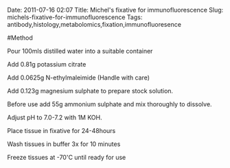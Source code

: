 Date: 2011-07-16 02:07
Title: Michel&#39;s fixative for immunofluorescence
Slug: michels-fixative-for-immunofluorescence
Tags: antibody,histology,metabolomics,fixation,immunofluoresence





#Method

Pour 100mls distilled water into a suitable container



Add 0.81g potassium citrate



Add 0.0625g N-ethylmaleimide (Handle with care)



Add 0.123g magnesium sulphate to prepare stock solution.



Before use add 55g ammonium sulphate and mix thoroughly to dissolve.



Adjust pH to 7.0-7.2 with 1M KOH.



Place tissue in fixative for 24-48hours



Wash tissues in buffer 3x for 10 minutes



Freeze tissues at -70&#39;C until ready for use




